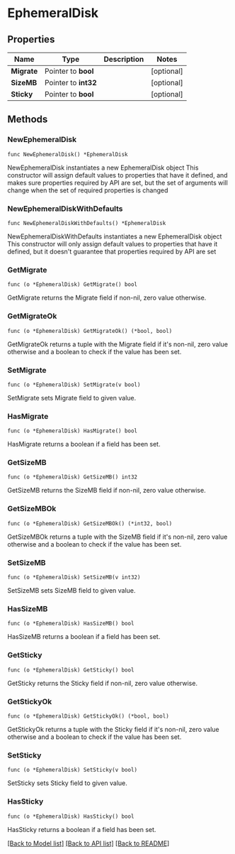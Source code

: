# EphemeralDisk

## Properties

Name | Type | Description | Notes
------------ | ------------- | ------------- | -------------
**Migrate** | Pointer to **bool** |  | [optional] 
**SizeMB** | Pointer to **int32** |  | [optional] 
**Sticky** | Pointer to **bool** |  | [optional] 

## Methods

### NewEphemeralDisk

`func NewEphemeralDisk() *EphemeralDisk`

NewEphemeralDisk instantiates a new EphemeralDisk object
This constructor will assign default values to properties that have it defined,
and makes sure properties required by API are set, but the set of arguments
will change when the set of required properties is changed

### NewEphemeralDiskWithDefaults

`func NewEphemeralDiskWithDefaults() *EphemeralDisk`

NewEphemeralDiskWithDefaults instantiates a new EphemeralDisk object
This constructor will only assign default values to properties that have it defined,
but it doesn't guarantee that properties required by API are set

### GetMigrate

`func (o *EphemeralDisk) GetMigrate() bool`

GetMigrate returns the Migrate field if non-nil, zero value otherwise.

### GetMigrateOk

`func (o *EphemeralDisk) GetMigrateOk() (*bool, bool)`

GetMigrateOk returns a tuple with the Migrate field if it's non-nil, zero value otherwise
and a boolean to check if the value has been set.

### SetMigrate

`func (o *EphemeralDisk) SetMigrate(v bool)`

SetMigrate sets Migrate field to given value.

### HasMigrate

`func (o *EphemeralDisk) HasMigrate() bool`

HasMigrate returns a boolean if a field has been set.

### GetSizeMB

`func (o *EphemeralDisk) GetSizeMB() int32`

GetSizeMB returns the SizeMB field if non-nil, zero value otherwise.

### GetSizeMBOk

`func (o *EphemeralDisk) GetSizeMBOk() (*int32, bool)`

GetSizeMBOk returns a tuple with the SizeMB field if it's non-nil, zero value otherwise
and a boolean to check if the value has been set.

### SetSizeMB

`func (o *EphemeralDisk) SetSizeMB(v int32)`

SetSizeMB sets SizeMB field to given value.

### HasSizeMB

`func (o *EphemeralDisk) HasSizeMB() bool`

HasSizeMB returns a boolean if a field has been set.

### GetSticky

`func (o *EphemeralDisk) GetSticky() bool`

GetSticky returns the Sticky field if non-nil, zero value otherwise.

### GetStickyOk

`func (o *EphemeralDisk) GetStickyOk() (*bool, bool)`

GetStickyOk returns a tuple with the Sticky field if it's non-nil, zero value otherwise
and a boolean to check if the value has been set.

### SetSticky

`func (o *EphemeralDisk) SetSticky(v bool)`

SetSticky sets Sticky field to given value.

### HasSticky

`func (o *EphemeralDisk) HasSticky() bool`

HasSticky returns a boolean if a field has been set.


[[Back to Model list]](../README.md#documentation-for-models) [[Back to API list]](../README.md#documentation-for-api-endpoints) [[Back to README]](../README.md)


